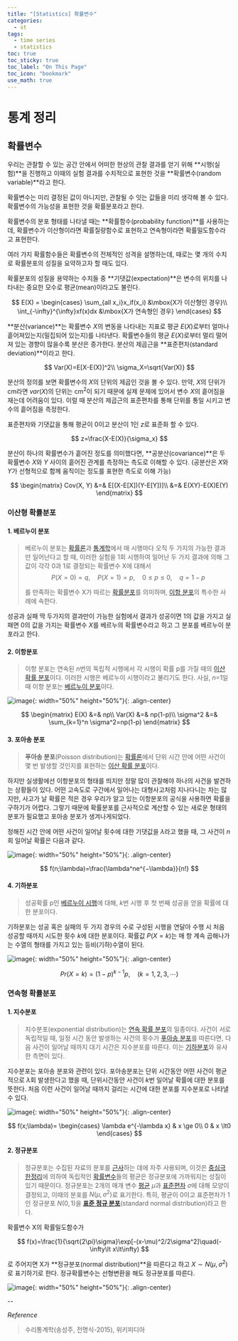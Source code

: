 ```yaml
---
title: "[Statistics] 확률변수"
categories:
  - st
tags:
  - time series
  - statistics
toc: true
toc_sticky: true
toc_label: "On This Page"
toc_icon: "bookmark"
use_math: true
---
```


# 통계 정리 

## 확률변수

우리는 관찰할 수 있는 공간 안에서 어떠한 현상의 관찰 결과를 얻기 위해 **시행(실험)**을 진행하고 이때의 실험 결과를 수치적으로 표현한 것을 **확률변수(random variable)**라고 한다. 

확률변수는 미리 결정된 값이 아니지만, 관찰될 수 잇는 값들을 미리 생각해 볼 수 있다. 확률변수의 가능성을 표현한 것을 확률분포라고 한다. 

확률변수의 분포 형태를 나타낼 때는 **확률함수(probability function)**를 사용하는데, 확률변수가 이산형이라면 확률질량함수로 표현하고 연속형이라면 확률밀도함수라고 표현한다. 

여러 가지 확률함수들은 확률변수의 전체적인 성격을 설명하는데, 때로는 몇 개의 수치로 확률분포의 성질을 요약하고자 할 때도 있다. 

확률분포의 성질을 용약하는 수치들 중 **기댓값(expectation)**은 변수의 위치를 나타내는 중요한 모수로 평균(mean)이라고도 불린다. 

$$
E(X) = 
\begin{cases}
\sum_{all x_i}x_if(x_i) &\mbox{X가 이산형인 경우}\\
\int_{-\infty}^{\infty}xf(x)dx &\mbox{X가 연속형인 경우}
\end{cases}
$$

**분산(variance)**는 확률변수 $X$의 변동을 나타내는 지표로 평균 $E(X)$로부터 얼마나 흩어져있는지(밀집되어 있는지)를 나타낸다. 확률변수들의 평균 $E(X)$로부터 멀리 떨어져 있는 경향이 많을수록 분산은 증가한다. 분산의 제곱근을 **표준편차(standard deviation)**이라고 한다. 

$$
Var(X)=E[X-E(X)]^2\\
\sigma_X=\sqrt{Var(X)}
$$

분산의 정의를 보면 확률변수의 $X$의 단위의 제곱인 것을 볼 수 있다. 만약, $X$의 단위가 cm라면 $var(X)$의 단위는 $\text{cm}^2$이 되기 때문에 실제 문제에 있어서 변수 $X$의 흩어짐을 재는데 어려움이 있다. 이럴 때 분산의 제곱근의 표준편차를 통해 단위를 통일 시키고 변수의 흩어짐을 측정한다. 

표준편차와 기댓값을 통해 평균이 0이고 분산이 1인 $z$로 표준화 할 수 있다. 

$$
z=\frac{X-E(X)}{\sigma_x}
$$

분산이 하나의 확률변수가 흩어진 정도를 의미했다면, **공분산(covariance)**은 두 확률변수 $X$와 $Y$ 사이의 흩어진 관계를 측정하는 측도로 이해할 수 있다. (공분산은 $X$와 $Y$가 선형적으로 함께 움직이는 정도를 표현한 측도로 이해 가능)

$$
\begin{matrix}
Cov(X, Y) &=& E[(X-E[X])(Y-E[Y])]\\
&=& E(XY)-E(X)E(Y)
\end{matrix}
$$

### 이산형 확률분포 

#### 1. 베르누이 분포 

> 베르누이 분포는 [확률론](https://ko.wikipedia.org/wiki/확률론)과 [통계학](https://ko.wikipedia.org/wiki/통계학)에서 매 시행마다 오직 두 가지의 가능한 결과만 일어난다고 할 때, 이러한 실험을 1회 시행하여 일어난 두 가지 결과에 의해 그 값이 각각 0과 1로 결정되는 확률변수 X에 대해서
> $$
> P(X=0)=q, \quad P(X=1)=p, \quad 0\le p\le 0, \quad q=1-p
> $$
> 
> 를 만족하는 확률변수 X가 따르는 [확률분포](https://ko.wikipedia.org/wiki/확률분포)를 의미하며, [이항 분포](https://ko.wikipedia.org/wiki/이항_분포)의 특수한 사례에 속한다.

성공과 실패 딱 두가지의 결과만이 가능한 실험에서 결과가 성공이면 1의 값을 가지고 실패면 0의 값을 가지는 확률변수 $X$를 베르누의 확률변수라고 하고 그 분포를 베르누이 분포라고 한다. 

#### 2. 이항분포 

> 이항 분포는 연속된 *n*번의 독립적 시행에서 각 시행이 확률 p를 가질 때의 [이산 확률 분포](https://ko.wikipedia.org/wiki/이산_확률_분포)이다. 이러한 시행은 베르누이 시행이라고 불리기도 한다. 사실, *n*=1일 때 이항 분포는 [베르누이 분포](https://ko.wikipedia.org/wiki/베르누이_분포)이다.

![image](https://github.com/seoyun2/seoyun2.github.io/assets/86525868/afbcb534-c7a6-49b1-b9f9-eccadaf9108e){: width="50%" height="50%"}{: .align-center}

$$
\begin{matrix}
E(X) &=& np\\
Var(X) &=& np(1-p)\\
\sigma^2 &=& \sum_{k=1}^n \sigma^2=np(1-p)
\end{matrix}
$$


#### 3. 포아송 분포 

> **푸아송 분포**(Poisson distribution)는 [확률론](https://ko.wikipedia.org/wiki/확률론)에서 단위 시간 안에 어떤 사건이 몇 번 발생할 것인지를 표현하는 [이산 확률 분포](https://ko.wikipedia.org/wiki/이산_확률_분포)이다.

하지만 실생활에선 이항분포의 형태를 띄지만 정말 많이 관찰해야 하나의 사건을 발견하는 상황들이 있다. 어떤 고속도로 구간에서 일어나는 대형사고처럼 지나다니는 차는 많지만, 사고가 날 확률은 적은 경우 우리가 알고 있는 이항분포의 공식을 사용하면 확률을 구하기가 어렵다. 그렇기 때문에 확률분포를 근사적으로 계산할 수 있는 새로운 형태의 분포가 필요했고 포아송 분포가 생겨나게되었다. 

정해진 시간 안에 어떤 사건이 일어날 횟수에 대한 기댓값을 $\lambda$라고 했을 때, 그 사건이 $n$회 일어날 확률은 다음과 같다. 

![image](https://github.com/seoyun2/seoyun2.github.io/assets/86525868/7e6b66f2-982d-476d-9635-459ccde6ee6b){: width="50%" height="50%"}{: .align-center}

$$
f(n;\lambda)=\frac{\lambda^ne^{−\lambda}}{n!}
$$

#### 4. 기하분포 

> 성공확률 p인 [베르누이 시행](https://ko.wikipedia.org/wiki/베르누이_시행)에 대해, *k*번 시행 후 첫 번째 성공을 얻을 확률에 대한 분포이다. 

기하분포는 성공 혹은 실패의 두 가지 경우의 수로 구성된 시행을 연달아 수행 시 처음 성공할 때까지 시도한 횟수 $k$에 대한 분포이다. 확률값 $P(X=k)$는 매 항 계속 곱해나가는 수열의 형태를 가지고 있는 등비(기하)수열이 된다. 

![image](https://github.com/seoyun2/seoyun2.github.io/assets/86525868/fabb5d48-a0e0-4202-affb-2f09c57fae88){: width="50%" height="50%"}{: .align-center}


$$
Pr(X=k)=(1-p)^{k-1}p, \quad (k=1, 2, 3, \cdots)
$$


### 연속형 확률분포 

#### 1. 지수분포 

> 지수분포(exponential distribution)는 [연속 확률 분포](https://ko.wikipedia.org/wiki/연속_확률_분포)의 일종이다. 사건이 서로 독립적일 때, 일정 시간 동안 발생하는 사건의 횟수가 [푸아송 분포](https://ko.wikipedia.org/wiki/푸아송_분포)를 따른다면, 다음 사건이 일어날 때까지 대기 시간은 지수분포를 따른다. 이는 [기하분포](https://ko.wikipedia.org/wiki/기하분포)와 유사한 측면이 있다.

지수분포는 포아송 분포와 관련이 있다. 포아송분포는 단위 시간동안 어떤 사건이 평균적으로 $\lambda$회 발생한다고 했을 때, 단위시간동안 사건이 $k$번 일어날 확률에 대한 분포를 뜻한다. 처음 이런 사건이 일어날 때까지 걸리는 시간에 대한 분포를 지수분포로 나타낼 수 있다. 

![image](https://github.com/seoyun2/seoyun2.github.io/assets/86525868/230ecf3c-3498-4e8f-bd4d-588f5d2b0fdd){: width="50%" height="50%"}{: .align-center}


$$
f(x;\lambda)=
\begin{cases}
\lambda e^{-\lambda x} & x \ge 0\\
0 & x \lt0
\end{cases}
$$



#### 2. 정규분포 

> 정규분포는 수집된 자료의 분포를 [근사](https://ko.wikipedia.org/wiki/근사)하는 데에 자주 사용되며, 이것은 [중심극한정리](https://ko.wikipedia.org/wiki/중심극한정리)에 의하여 독립적인 [확률변수](https://ko.wikipedia.org/wiki/확률변수)들의 평균은 정규분포에 가까워지는 성질이 있기 때문이다. 정규분포는 2개의 매개 변수 [평균](https://ko.wikipedia.org/wiki/평균_(통계학)) $\mu$과 [표준편차](https://ko.wikipedia.org/wiki/표준편차) $\sigma$에 대해 모양이 결정되고, 이때의 분포를 $N(\mu, \sigma^2)$로 표기한다. 특히, 평균이 0이고 표준편차가 1인 정규분포 $N(0,1)$을 **[표준 정규 분포](https://ko.wikipedia.org/wiki/표준_정규_분포)**(standard normal distribution)라고 한다.


확률변수 X의 확률밀도함수가

$$
f(x)=\frac{1}{\sqrt{2\pi}\sigma}\exp[-(x-\mu)^2/2\sigma^2]\quad(-\infty\lt x\lt\infty)
$$

로 주어지면 X가 **정규분포(normal distribution)**을 따른다고 하고 $X\sim N(\mu, \sigma^2)$로 표기하기로 한다. 정규확률변수는 선형변환을 해도 정규분포를 따른다. 

![image](https://github.com/seoyun2/seoyun2.github.io/assets/86525868/90eafab5-f601-4d24-9c25-6fbf4c6c7393){: width="50%" height="50%"}{: .align-center}

--

$Reference$

> 수리통계학(송성주, 전명식-2015), 위키피디아 